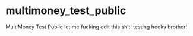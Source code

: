 multimoney_test_public
======================

MultiMoney Test Public
let me fucking edit this shit!
testing hooks brother!
